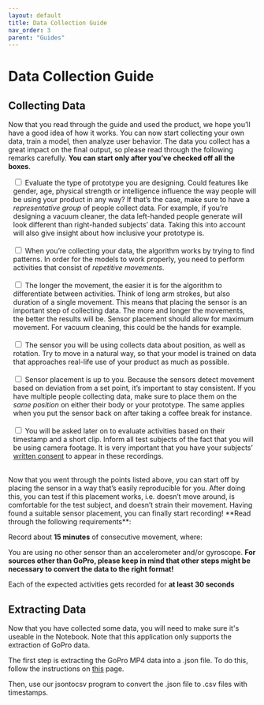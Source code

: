 ```yaml
---
layout: default
title: Data Collection Guide
nav_order: 3
parent: "Guides"
---
```


# Data Collection Guide

## Collecting Data

Now that you read through the guide and used the product, we hope you’ll have a good idea of how it works. 
You can now start collecting your own data, train a model, then analyze user behavior. The data you collect has a great impact on the final output, so please read through the following remarks carefully. 
**You can start only after you’ve checked off all the boxes**.

<div style="margin-left:2%">
<form action="/action_page.php">
  <input type="checkbox" id="check1" name="check1" value="check1">
  <label for="check1"> Evaluate the type of prototype you are designing. Could features like gender, age, physical strength or intelligence influence the way people will be using your product in any way? If that’s the case, make sure to have a <i>representative group</i> of people collect data. For example, if you’re designing a vacuum cleaner, the data left-handed people generate will look different than right-handed subjects’ data. Taking this into account will also give insight about how inclusive your prototype is.</label><br><br>

  <input type="checkbox" id="check2" name="check2" value="check2">
  <label for="check2"> When you’re collecting your data, the algorithm works by trying to find patterns. In order for the models to work properly, you need to perform activities that consist of <i>repetitive movements</i>.</label><br><br>

  <input type="checkbox" id="check3" name="check3" value="check3">
  <label for="check3"> The longer the movement, the easier it is for the algorithm to differentiate between activities. Think of long arm strokes, but also duration of a single movement. This means that placing the sensor is an important step of collecting data. The more and longer the movements, the better the results will be. Sensor placement should allow for maximum movement. For vacuum cleaning, this could be the hands for example.</label><br><br>

  <input type="checkbox" id="check3" name="check3" value="check3">
  <label for="check3"> The sensor you will be using collects data about position, as well as rotation. Try to move in a natural way, so that your model is trained on data that approaches real-life use of your product as much as possible.</label><br><br>

  <input type="checkbox" id="check3" name="check3" value="check3">
  <label for="check3"> Sensor placement is up to you. Because the sensors detect movement based on deviation from a set point, it’s important to stay consistent. If you have multiple people collecting data, make sure to place them on the <i>same position</i> on either their body or your prototype. The same applies when you put the sensor back on after taking a coffee break for instance.</label><br><br>

  <input type="checkbox" id="check3" name="check3" value="check3">
  <label for="check3"> You will be asked later on to evaluate activities based on their timestamp and a short clip. Inform all test subjects of the fact that you will be using camera footage. It is very important that you have your subjects’ <a href="consent_form_for_data_collection.pdf" download="consent_form_for_data_collection">written consent</a> to appear in these recordings.</label><br><br>
</form>
</div>
Now that you went through the points listed above, you can start off by placing the sensor in a way that’s easily reproducible for you. After doing this, you can test if this placement works, i.e. doesn’t move around, is comfortable for the test subject, and doesn’t strain their movement. Having found a suitable sensor placement, you can finally start recording! **Read through the following requirements**:

Record about **15 minutes** of consecutive movement, where:

You are using no other sensor than an accelerometer and/or gyroscope. **For sources other than GoPro, please keep in mind that other steps might be necessary to convert the data to the right format!**

Each of the expected activities gets recorded for **at least 30 seconds**

## Extracting Data

Now that you have collected some data, you will need to make sure it's useable in the Notebook. Note that this application only supports the extraction of GoPro data.

The first step is extracting the GoPro MP4 data into a .json file. To do this, follow the instructions on [this](https://www.trekview.org/blog/2022/gopro-telemetry-exporter-getting-started/) page. 

Then, use our jsontocsv program to convert the .json file to .csv files with timestamps. 
